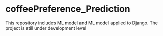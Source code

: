 # coffeePreference_Prediction

This repository includes ML model and ML model applied to Django. The project is still under development level
